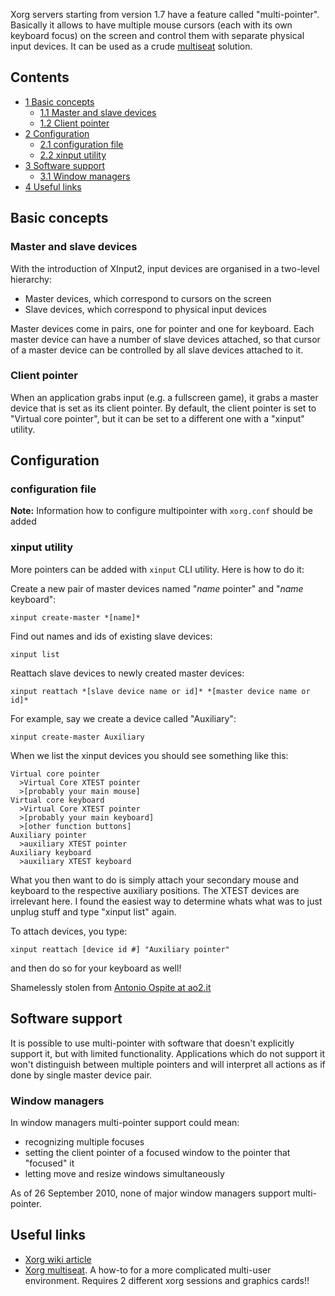 Xorg servers starting from version 1.7 have a feature called "multi-pointer". Basically it allows to have multiple mouse cursors (each with its own keyboard focus) on the screen and control them with separate physical input devices. It can be used as a crude [multiseat](/index.php/Xorg_multiseat "Xorg multiseat") solution.

## Contents

*   [1 Basic concepts](#Basic_concepts)
    *   [1.1 Master and slave devices](#Master_and_slave_devices)
    *   [1.2 Client pointer](#Client_pointer)
*   [2 Configuration](#Configuration)
    *   [2.1 configuration file](#configuration_file)
    *   [2.2 xinput utility](#xinput_utility)
*   [3 Software support](#Software_support)
    *   [3.1 Window managers](#Window_managers)
*   [4 Useful links](#Useful_links)

## Basic concepts

### Master and slave devices

With the introduction of XInput2, input devices are organised in a two-level hierarchy:

*   Master devices, which correspond to cursors on the screen
*   Slave devices, which correspond to physical input devices

Master devices come in pairs, one for pointer and one for keyboard. Each master device can have a number of slave devices attached, so that cursor of a master device can be controlled by all slave devices attached to it.

### Client pointer

When an application grabs input (e.g. a fullscreen game), it grabs a master device that is set as its client pointer. By default, the client pointer is set to "Virtual core pointer", but it can be set to a different one with a "xinput" utility.

## Configuration

### configuration file

**Note:** Information how to configure multipointer with `xorg.conf` should be added

### xinput utility

More pointers can be added with `xinput` CLI utility. Here is how to do it:

Create a new pair of master devices named "*name* pointer" and "*name* keyboard":

```
xinput create-master *[name]*

```

Find out names and ids of existing slave devices:

```
xinput list

```

Reattach slave devices to newly created master devices:

```
xinput reattach *[slave device name or id]* *[master device name or id]*

```

For example, say we create a device called "Auxiliary":

```
xinput create-master Auxiliary

```

When we list the xinput devices you should see something like this:

```
Virtual core pointer
  >Virtual Core XTEST pointer
  >[probably your main mouse]
Virtual core keyboard
  >Virtual Core XTEST pointer
  >[probably your main keyboard]
  >[other function buttons]
Auxiliary pointer
  >auxiliary XTEST pointer
Auxiliary keyboard
  >auxiliary XTEST keyboard

```

What you then want to do is simply attach your secondary mouse and keyboard to the respective auxiliary positions. The XTEST devices are irrelevant here. I found the easiest way to determine whats what was to just unplug stuff and type "xinput list" again.

To attach devices, you type:

```
xinput reattach [device id #] "Auxiliary pointer"

```

and then do so for your keyboard as well!

Shamelessly stolen from [Antonio Ospite at ao2.it](http://ao2.it/en/blog/2010/01/19/poor-mans-multi-touch-using-multiple-mice-xorg)

## Software support

It is possible to use multi-pointer with software that doesn't explicitly support it, but with limited functionality. Applications which do not support it won't distinguish between multiple pointers and will interpret all actions as if done by single master device pair.

### Window managers

In window managers multi-pointer support could mean:

*   recognizing multiple focuses
*   setting the client pointer of a focused window to the pointer that "focused" it
*   letting move and resize windows simultaneously

As of 26 September 2010, none of major window managers support multi-pointer.

## Useful links

*   [Xorg wiki article](http://www.x.org/wiki/Development/Documentation/MPX)
*   [Xorg multiseat](/index.php/Xorg_multiseat "Xorg multiseat"). A how-to for a more complicated multi-user environment. Requires 2 different xorg sessions and graphics cards!!